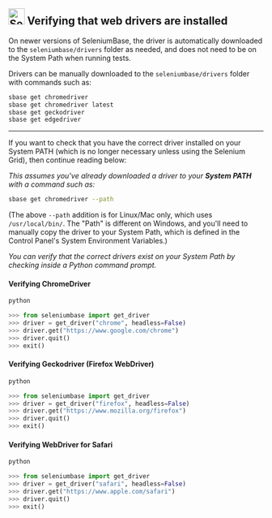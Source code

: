 <!-- SeleniumBase Docs -->

## [<img src="https://seleniumbase.io/img/logo6.png" title="SeleniumBase" width="32">](https://github.com/seleniumbase/SeleniumBase/) Verifying that web drivers are installed

On newer versions of SeleniumBase, the driver is automatically downloaded to the ``seleniumbase/drivers`` folder as needed, and does not need to be on the System Path when running tests.

Drivers can be manually downloaded to the ``seleniumbase/drivers`` folder with commands such as:

```bash
sbase get chromedriver
sbase get chromedriver latest
sbase get geckodriver
sbase get edgedriver
```

--------

If you want to check that you have the correct driver installed on your System PATH (which is no longer necessary unless using the Selenium Grid), then continue reading below:

*This assumes you've already downloaded a driver to your **System PATH** with a command such as:*

```bash
sbase get chromedriver --path
```

(The above ``--path`` addition is for Linux/Mac only, which uses ``/usr/local/bin/``. The "Path" is different on Windows, and you'll need to manually copy the driver to your System Path, which is defined in the Control Panel's System Environment Variables.)

*You can verify that the correct drivers exist on your System Path by checking inside a Python command prompt.*

#### Verifying ChromeDriver

```bash
python
```

```python
>>> from seleniumbase import get_driver
>>> driver = get_driver("chrome", headless=False)
>>> driver.get("https://www.google.com/chrome")
>>> driver.quit()
>>> exit()
```

#### Verifying Geckodriver (Firefox WebDriver)

```bash
python
```

```python
>>> from seleniumbase import get_driver
>>> driver = get_driver("firefox", headless=False)
>>> driver.get("https://www.mozilla.org/firefox")
>>> driver.quit()
>>> exit()
```

#### Verifying WebDriver for Safari

```bash
python
```

```python
>>> from seleniumbase import get_driver
>>> driver = get_driver("safari", headless=False)
>>> driver.get("https://www.apple.com/safari")
>>> driver.quit()
>>> exit()
```
